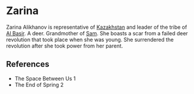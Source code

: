 # Zarina
Zarina Alikhanov is representative of [Kazakhstan](Location/Region/Kazakhstan.md) and leader of the tribe of [Al Basir](Culture/Deity/Al%20Basir.md). A deer. Grandmother of [Sam](Person/Sam.md). She boasts a scar from a failed deer revolution that took place when she was young. She surrendered the revolution after she took power from her parent.

## References
- The Space Between Us 1
- The End of Spring 2
